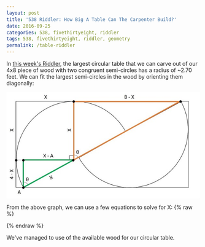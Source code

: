 ```yaml
---
layout: post
title: '538 Riddler: How Big A Table Can The Carpenter Build?'
date: 2016-09-25
categories: 538, fivethirtyeight, riddler
tags: 538, fivethirtyeight, riddler, geometry
permalink: /table-riddler
---
```

In [this week's Riddler](http://fivethirtyeight.com/features/how-big-a-table-can-the-carpenter-build/), the largest circular table that we can carve out of our 4x8 piece of wood with two congruent semi-circles has a radius of ~2.70 feet. We can fit the largest semi-circles in the wood by orienting them diagonally:

<img src='/img/table-riddler.jpg' style="display:block; margin-left:auto; margin-right:auto;">

From the above graph, we can use a few equations to solve for X:
{% raw %}
<div class="equation" data-expr="\left( 4 - x \right)^{2} + \left( X - A \right)^{2} = X^{2} \rightarrow A = X - \sqrt{8X - 16}"></div>
<div class="equation" data-expr="tan(\theta) = \frac{X - A}{4 - X} = \frac{B - X}{X} \rightarrow B = X \left( 1 + \frac{\sqrt{8X - 16}}{4 - X} \right)"></div>
<div class="equation" data-expr="A + B = 8 \rightarrow X = 2.7054"></div>
{% endraw %}

We've managed to use <span class="inline-equation" data-expr="\frac{\pi\,2.7054^{2}}{32} ~ 72\%"></span> of the available wood for our circular table.
